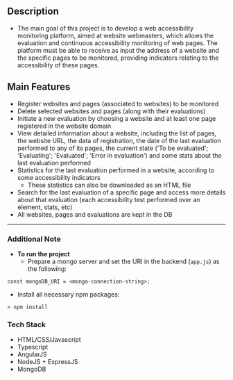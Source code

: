 ## Description
- The main goal of this project is to develop a web accessibility monitoring platform, aimed at website webmasters, which allows the evaluation and continuous accessibility monitoring of web pages. The platform must be able to receive as input the address of a website and the specific pages to be monitored, providing indicators relating to the accessibility of these pages.

## Main Features
- Register websites and pages (associated to websites) to be monitored
- Delete selected websites and pages (along with their evaluations)
- Initiate a new evaluation by choosing a website and at least one page registered in the website domain
- View detailed information about a website, including the list of pages, the website URL, the data of registration, the date of the last evaluation performed to any of its pages, the current state ('To be evaluated'; 'Evaluating'; 'Evaluated'; 'Error in evaluation') and some stats about the last evaluation performed
- Statistics for the last evaluation performed in a website, according to some accessibility indicators
  - These statistics can also be downloaded as an HTML file
- Search for the last evaluation of a specific page and access more details about that evaluation (each accessibility test performed over an element, stats, etc)
- All websites, pages and evaluations are kept in the DB
---
### Additional Note
- **To run the project**
  - Prepare a mongo server and set the URI in the backend (`app.js`) as the following:
```
const mongoDB_URI = <mongo-connection-string>;
```
- Install all necessary npm packages:
```
> npm install
```
### Tech Stack
- HTML/CSS/Javascript
- Typescript
- AngularJS
- NodeJS + ExpressJS
- MongoDB
